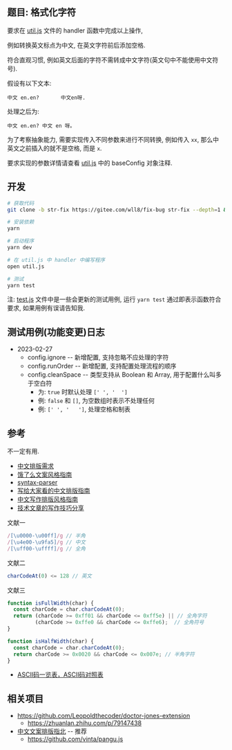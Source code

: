 ## 题目: 格式化字符

要求在 [util.js](./util.js) 文件的 handler 函数中完成以上操作,

例如转换英文标点为中文, 在英文字符前后添加空格.

符合直观习惯, 例如英文后面的字符不需转成中文字符(英文句中不能使用中文符号).

假设有以下文本:

```text
中文 en.en?		中文en呀.
```

处理之后为:

```text
中文 en.en? 中文 en 呀。
```

为了考察抽象能力, 需要实现传入不同参数来进行不同转换, 例如传入 `xx`, 那么中英文之前插入的就不是空格, 而是 `x`.

要求实现的参数详情请查看 [util.js](./util.js) 中的 baseConfig 对象注释.

## 开发

```sh
# 获取代码
git clone -b str-fix https://gitee.com/wll8/fix-bug str-fix --depth=1 && cd str-fix

# 安装依赖
yarn

# 启动程序
yarn dev

# 在 util.js 中 handler 中编写程序
open util.js

# 测试
yarn test
```

注: [test.js](./test.js) 文件中是一些会更新的测试用例, 运行 `yarn test` 通过即表示函数符合要求, 如果用例有误请告知我.

## 测试用例(功能变更)日志
- 2023-02-27
  - config.ignore -- 新增配置, 支持忽略不应处理的字符
  - config.runOrder -- 新增配置, 支持配置处理流程的顺序
  - config.cleanSpace -- 类型支持从 Boolean 和 Array, 用于配置什么叫多于空白符
    - 为: `true` 时默认处理 `[' ', '	']`
    - 例: `false` 和 `[]`, 为空数组时表示不处理任何
    - 例: `[' ', '	']`, 处理空格和制表

## 参考
不一定有用.

- [中文排版需求](https://w3c.github.io/clreq/)
- [饿了么文案风格指南](https://github.com/ElemeFE/style-guide/blob/master/copywriter.md)
- [syntax-parser](https://github.com/ascoders/syntax-parser)
- [写给大家看的中文排版指南](https://zhuanlan.zhihu.com/p/20506092)
- [中文写作排版风格指南](https://github.com/RightCapitalHQ/chinese-style-guide)
- [技术文章的写作技巧分享](https://github.com/ziyi2/ziyi2.github.io/issues/13)

文献一
``` js
/[\u0000-\u00ff]/g // 半角
/[\u4e00-\u9fa5]/g // 中文
/[\uff00-\uffff]/g // 全角
```

文献二
``` js
charCodeAt(0) <= 128 // 英文
```

文献三
``` js
function isFullWidth(char) {
  const charCode = char.charCodeAt(0);
  return (charCode >= 0xff01 && charCode <= 0xff5e) || // 全角字符
         (charCode >= 0xffe0 && charCode <= 0xffe6);  // 全角符号
}

function isHalfWidth(char) {
  const charCode = char.charCodeAt(0);
  return charCode >= 0x0020 && charCode <= 0x007e; // 半角字符
}
```

- [ASCII码一览表，ASCII码对照表](http://c.biancheng.net/c/ascii/)

## 相关项目
- https://github.com/Leopoldthecoder/doctor-jones-extension
  - https://zhuanlan.zhihu.com/p/79147438
- [中文文案排版指北](https://github.com/sparanoid/chinese-copywriting-guidelines/blob/master/README.zh-Hans.md) -- 推荐
  - https://github.com/vinta/pangu.js

